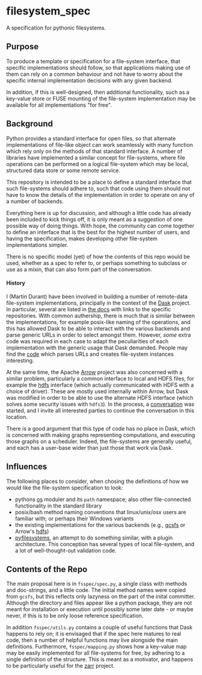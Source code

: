 # filesystem_spec

A specification for pythonic filesystems.

## Purpose

To produce a template or specification for a file-system interface, that specific implementations should follow,
so that applications making use of them can rely on a common behaviour and not have to worry about the specific
internal implementation decisions with any given backend.

In addition, if this is well-designed, then additional functionality, such as a key-value store or FUSE
mounting of the file-system implementation may be available for all implementations "for free".

## Background

Python provides a standard interface for open files, so that alternate implementations of file-like object can
work seamlessly with many function which rely only on the methods of that standard interface. A number of libraries
have implemented a similar concept for file-systems, where file operations can be performed on a logical file-system
which may be local, structured data store or some remote service. 

This repository is intended to be a place to define a standard interface that such file-systems should adhere to,
such that code using them should not have to know the details of the implementation in order to operate on any of
a number of backends.

Everything here is up for discussion, and although a little code has already been included to kick things off, it
is only meant as a suggestion of one possible way of doing things. With hope, the community can come together to
define an interface that is the best for the highest number of users, and having the specification, makes developing
other file-system implementations simpler.

There is no specific model (yet) of how the contents of this repo would be used, whether as a spec to refer to,
or perhaps something to subclass or use as a mixin, that can also form part of the conversation.

#### History

I (Martin Durant) have been involved in building a number of remote-data file-system implementations, principally
in the context of the [Dask](http://dask.pydata.org/en/latest/) project. In particular, several are listed
in [the docs](http://dask.pydata.org/en/latest/remote-data-services.html) with links to the specific repositories.
With common authership, there is much that is similar between the implementations, for example posix-like naming
of the operations, and this has allowed Dask to be able to interact with the various backends and parse generic
URLs in order to select amongst them. However, *some* extra code was required in each case to adapt the peculiarities
of each implementation with the generic usage that Dask demanded. People may find the 
[code](https://github.com/dask/dask/blob/master/dask/bytes/core.py#L266) which parses URLs and creates file-system
instances interesting.

At the same time, the Apache [Arrow](https://arrow.apache.org/) project was also concerned with a similar problem,
particularly a common interface to local and HDFS files, for example the 
[hdfs](https://arrow.apache.org/docs/python/filesystems.html) interface (which actually communicated with HDFS
with a choice of driver). These are mostly used internally within Arrow, but Dask was modified in order to be able 
to use the alternate HDFS interface (which solves some security issues with `hdfs3`). In the process, a 
[conversation](https://github.com/dask/dask/issues/2880)
was started, and I invite all interested parties to continue the conversation in this location.

There is a good argument that this type of code has no place in Dask, which is concerned with making graphs 
representing computations, and executing those graphs on a scheduler. Indeed, the file-systems are generally useful,
and each has a user-base wider than just those that work via Dask.

## Influences

The following places to consider, when chosing the definitions of how we would like the file-system specification 
to look:

- pythons [os](https://docs.python.org/3/library/os.html) moduler and its `path` namespace; also other file-connected
  functionality in the standard library
- posix/bash method naming conventions that linux/unix/osx users are familiar with; or perhaps their Windows variants
- the existing implementations for the various backends (e.g., 
  [gcsfs](http://gcsfs.readthedocs.io/en/latest/api.html#gcsfs.core.GCSFileSystem) or Arrow's 
  [hdfs](https://arrow.apache.org/docs/python/filesystems.html#hdfs-api))
- [pyfilesystems](https://docs.pyfilesystem.org/en/latest/index.html), an attempt to do something similar, with a 
  plugin architecture. This conception has several types of local file-system, and a lot of well-thought-out
  validation code.
  
## Contents of the Repo

The main proposal here is in `fsspec/spec.py`, a single class with methods and doc-strings, and a little code. The
initial method names were copied from `gcsfs`, but this reflects only lazyness on the part of the inital committer.
Although the directory and files appear like a python package, they are not meant for installation or execution
until possibly some later date - or maybe never, if this is to be only loose reference specification.

In addition `fsspec/utils.py` contains a couple of useful functions that Dask happens to rely on; it is envisaged
that if the spec here matures to real code, then a number of helpful functions may live alongside the main
definitions. Furthermore, `fsspec/mapping.py` shows how a key-value map may be easily implemented for all file-systems
for free, by adhering to a single definition of the structure. This is meant as a motivator, and happens to be
particularly useful for the [zarr](https://zarr.readthedocs.io) project.
